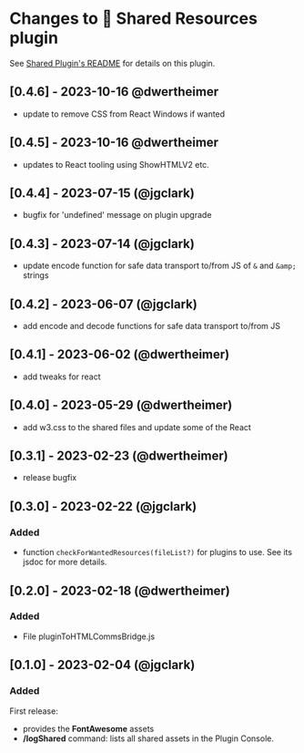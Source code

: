 # Changes to 🤝 Shared Resources plugin

See [Shared Plugin's README](https://github.com/NotePlan/plugins/blob/main/np.Shared/README.md) for details on this plugin.

## [0.4.6] - 2023-10-16 @dwertheimer

- update to remove CSS from React Windows if wanted

## [0.4.5] - 2023-10-16 @dwertheimer

- updates to React tooling using ShowHTMLV2 etc.

## [0.4.4] - 2023-07-15 (@jgclark)

- bugfix for 'undefined' message on plugin upgrade

## [0.4.3] - 2023-07-14 (@jgclark)

- update encode function for safe data transport to/from JS of `&` and `&amp;` strings

## [0.4.2] - 2023-06-07 (@jgclark)

- add encode and decode functions for safe data transport to/from JS

## [0.4.1] - 2023-06-02 (@dwertheimer)

- add tweaks for react

## [0.4.0] - 2023-05-29 (@dwertheimer)

- add w3.css to the shared files and update some of the React

## [0.3.1] - 2023-02-23 (@dwertheimer)

- release bugfix

## [0.3.0] - 2023-02-22 (@jgclark)

### Added

- function `checkForWantedResources(fileList?)` for plugins to use. See its jsdoc for more details.

## [0.2.0] - 2023-02-18 (@dwertheimer)

### Added

- File pluginToHTMLCommsBridge.js

## [0.1.0] - 2023-02-04 (@jgclark)

### Added

First release:

- provides the **FontAwesome** assets
- **/logShared** command: lists all shared assets in the Plugin Console.

